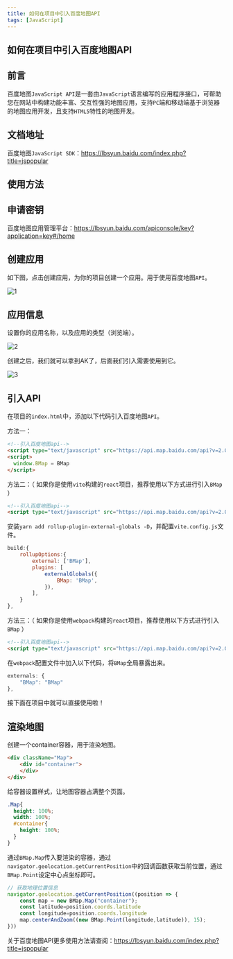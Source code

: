 ```yaml
---
title: 如何在项目中引入百度地图API
tags: [JavaScript]
---
```


## 如何在项目中引入百度地图API
## 前言

百度地图`JavaScript API`是一套由`JavaScript`语言编写的应用程序接口，可帮助您在网站中构建功能丰富、交互性强的地图应用，支持`PC`端和移动端基于浏览器的地图应用开发，且支持`HTML5`特性的地图开发。

## 文档地址

百度地图`JavaScript SDK`：https://lbsyun.baidu.com/index.php?title=jspopular

## 使用方法

## 申请密钥

百度地图应用管理平台：https://lbsyun.baidu.com/apiconsole/key?application=key#/home

## 创建应用

如下图，点击创建应用，为你的项目创建一个应用。用于使用百度地图`API`。

![1](https://raw.githubusercontent.com/QC2168/note-img/main/202203161638550.png)

## 应用信息

设置你的应用名称，以及应用的类型（浏览端）。

![2](https://raw.githubusercontent.com/QC2168/note-img/main/202203161638551.png)

创建之后，我们就可以拿到AK了，后面我们引入需要使用到它。

![3](https://raw.githubusercontent.com/QC2168/note-img/main/202203161638552.png)

## 引入API

在项目的`index.html`中，添加以下代码引入百度地图`API`。

方法一：

```html
<!--引入百度地图api-->
<script type="text/javascript" src="https://api.map.baidu.com/api?v=2.0&ak=你的密钥"></script>
<script>
  window.BMap = BMap
</script>
```

方法二：（ 如果你是使用`vite`构建的`react`项目，推荐使用以下方式进行引入`BMap` ）

```html
<!--引入百度地图api-->
<script type="text/javascript" src="https://api.map.baidu.com/api?v=2.0&ak=XIYLPKQE2G1jXeKXlplm0kH0x3hqPYpO"></script>
```

安装`yarn add rollup-plugin-external-globals -D`，并配置`vite.config.js`文件。

```javascript
build:{
    rollupOptions:{
        external: ['BMap'],
        plugins: [
            externalGlobals({
                BMap: 'BMap',
            }),
        ],
    }
},
```

方法三：（ 如果你是使用`webpack`构建的`react`项目，推荐使用以下方式进行引入`BMap` ）

```html
<!--引入百度地图api-->
<script type="text/javascript" src="https://api.map.baidu.com/api?v=2.0&ak=XIYLPKQE2G1jXeKXlplm0kH0x3hqPYpO"></script>
```

在`webpack`配置文件中加入以下代码，将`BMap`全局暴露出来。

```javascript
externals: {
    "BMap": "BMap"
},
```

接下面在项目中就可以直接使用啦！

## 渲染地图

创建一个container容器，用于渲染地图。

```html
<div className="Map">
    <div id="container">
    </div>
</div>
```

给容器设置样式，让地图容器占满整个页面。


```scss
.Map{
  height: 100%;
  width: 100%;
  #container{
    height: 100%;
  }
}
```

通过`BMap.Map`传入要渲染的容器，通过`navigator.geolocation.getCurrentPosition`中的回调函数获取当前位置，通过`BMap.Point`设定中心点坐标即可。

```javascript
// 获取地理位置信息
navigator.geolocation.getCurrentPosition((position => {
    const map = new BMap.Map("container");
    const latitude=position.coords.latitude
    const longitude=position.coords.longitude
    map.centerAndZoom((new BMap.Point(longitude,latitude)), 15);
}))
```

关于百度地图API更多使用方法请查阅：https://lbsyun.baidu.com/index.php?title=jspopular

